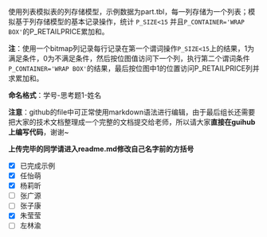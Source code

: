 使用列表模拟表的列存储模型，示例数据为part.tbl，每一列存储为一个列表；模拟基于列存储模型的基本记录操作，统计 `P_SIZE<15` 并且`P_CONTAINER='WRAP BOX'`的P_RETAILPRICE累加和。 

**注**：使用一个bitmap列记录每行记录在第一个谓词操作`P_SIZE<15`上的结果，1为满足条件，0为不满足条件，然后按位图值访问下一个列，执行第二个谓词条件`P_CONTAINER='WRAP BOX'`的结果，最后按位图中1的位置访问P_RETAILPRICE列并求累加和。

**命名格式**：学号-思考题1-姓名

**注意**：github的file中可正常使用markdown语法进行编辑，由于最后组长还需要把大家的技术文档整理成一个完整的文档提交给老师，所以请大家**直接在guihub上编写代码**，谢谢~

**上传完毕的同学请进入readme.md修改自己名字前的方括号**

- [x] 已完成示例
- [x] 任怡萌
- [x] 杨莉昕
- [ ] 张广源
- [ ] 张子康
- [x] 朱莹莹
- [ ] 左林渝
